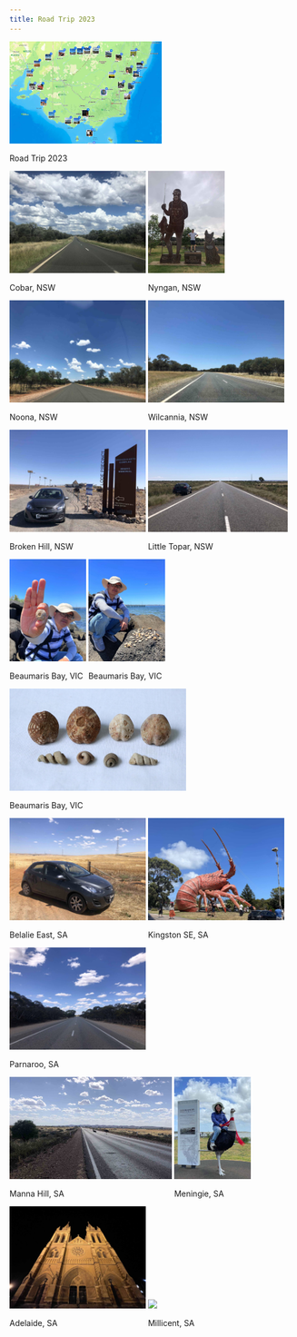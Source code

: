 ```yaml
---
title: Road Trip 2023
---
```



<div id="banner">
	<div class="inline-block" style="display:inline-block;"><a href="road_trip_2023_1.jpg"><img src="road_trip_2023_1.jpg" style="height: 180px;"></a><div><p>Road Trip 2023</p></div></div>
	<div class="inline-block" style="display:inline-block;"><a href="Cobar.jpg"><img src="Cobar.jpg" style="height: 180px;"></a><div><p>Cobar, NSW</p></div></div>
	<div class="inline-block" style="display:inline-block;"><a href="Nyngan.jpg"><img src="Nyngan.jpg" style="height: 180px;"></a><div><p>Nyngan, NSW</p></div></div>
	<div class="inline-block" style="display:inline-block;"><a href="Noona.jpg"><img src="Noona.jpg" style="height: 180px;"></a><div><p>Noona, NSW</p></div></div>
	<div class="inline-block" style="display:inline-block;"><a href="Wilcannia.jpg"><img src="Wilcannia.jpg" style="height: 180px;"></a><div><p>Wilcannia, NSW</p></div></div>
	<div class="inline-block" style="display:inline-block;"><a href="Broken_Hill.jpg"><img src="Broken_Hill.jpg" style="height: 180px;"></a><div><p>Broken Hill, NSW</p></div></div>
	<div class="inline-block" style="display:inline-block;"><a href="Little_Topar.jpg"><img src="Little_Topar.jpg" style="height: 180px;"></a><div><p>Little Topar, NSW</p></div></div>
	<div class="inline-block" style="display:inline-block;"><a href="Beaumaris_Bay_Fossil_Site.jpg"><img src="Beaumaris_Bay_Fossil_Site.jpg" style="height: 180px;"></a><div><p>Beaumaris Bay, VIC</p></div></div>
	<div class="inline-block" style="display:inline-block;"><a href="Beaumaris_Bay_Fossil_Site_2.jpg"><img src="Beaumaris_Bay_Fossil_Site_2.jpg" style="height: 180px;"></a><div><p>Beaumaris Bay, VIC</p></div></div>
	<div class="inline-block" style="display:inline-block;"><a href="Beaumaris_Bay_Fossil_Site_3.jpg"><img src="Beaumaris_Bay_Fossil_Site_3.jpg" style="height: 180px;"></a><div><p>Beaumaris Bay, VIC</p></div></div>
	<div class="inline-block" style="display:inline-block;"><a href="Belalie_East.jpg"><img src="Belalie_East.jpg" style="height: 180px;"></a><div><p>Belalie East, SA</p></div></div>
	<div class="inline-block" style="display:inline-block;"><a href="Kingston.jpg"><img src="Kingston.jpg" style="height: 180px;"></a><div><p>Kingston SE, SA</p></div></div>
	<div class="inline-block" style="display:inline-block;"><a href="Parnaroo.jpg"><img src="Parnaroo.jpg" style="height: 180px;"></a><div><p>Parnaroo, SA</p></div></div>
	<div class="inline-block" style="display:inline-block;"><a href="Manna_Hill.jpg"><img src="Manna_Hill.jpg" style="height: 180px;"></a><div><p>Manna Hill, SA</p></div></div>
	<div class="inline-block" style="display:inline-block;"><a href="Meningie.jpg"><img src="Meningie.jpg" style="height: 180px;"></a><div><p>Meningie, SA</p></div></div>
	<div class="inline-block" style="display:inline-block;"><a href="Adelaide.jpg"><img src="Adelaide.jpg" style="height: 180px;"></a><div><p>Adelaide, SA</p></div></div>
	<div class="inline-block" style="display:inline-block;"><a href="Millicent.mov"><img src="Millicent.mov" style="height: 180px;"></a><div><p>Millicent, SA</p></div></div>
</div>


